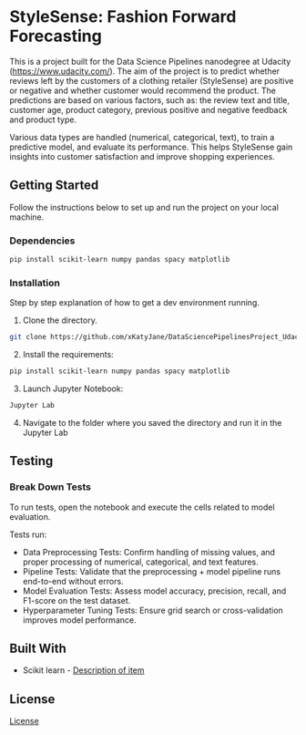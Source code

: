 # StyleSense: Fashion Forward Forecasting

This is a project built for the Data Science Pipelines nanodegree at Udacity (https://www.udacity.com/). The aim of the project is to predict whether reviews left by the customers of a clothing retailer (StyleSense) are positive or negative and whether customer would recommend the product. The predictions are based on various factors, such as: the review text and title, customer age, product category, previous positive and negative feedback and product type.

Various data types are handled (numerical, categorical, text), to train a predictive model, and evaluate its performance. This helps StyleSense gain insights into customer satisfaction and improve shopping experiences.

## Getting Started

Follow the instructions below to set up and run the project on your local machine.

### Dependencies

```bash
pip install scikit-learn numpy pandas spacy matplotlib
```

### Installation

Step by step explanation of how to get a dev environment running.

1. Clone the directory.

```bash
git clone https://github.com/xKatyJane/DataSciencePipelinesProject_Udacity
```

2. Install the requirements:

```bash
pip install scikit-learn numpy pandas spacy matplotlib
```

3. Launch Jupyter Notebook:

```bash
Jupyter Lab
```

4. Navigate to the folder where you saved the directory and run it in the Jupyter Lab

## Testing

### Break Down Tests

To run tests, open the notebook and execute the cells related to model evaluation.

Tests run:
- Data Preprocessing Tests: Confirm handling of missing values, and proper processing of numerical, categorical, and text features.
- Pipeline Tests: Validate that the preprocessing + model pipeline runs end-to-end without errors.
- Model Evaluation Tests: Assess model accuracy, precision, recall, and F1-score on the test dataset.
- Hyperparameter Tuning Tests: Ensure grid search or cross-validation improves model performance.

## Built With

* Scikit learn - [Description of item](https://scikit-learn.org/stable/)

## License

[License](LICENSE.txt)
